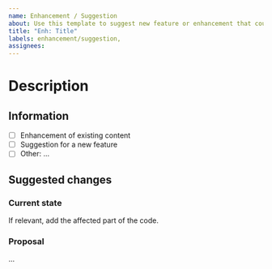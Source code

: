 ```yaml
---
name: Enhancement / Suggestion
about: Use this template to suggest new feature or enhancement that could be integrated to the project.
title: "Enh: Title"
labels: enhancement/suggestion, 
assignees:
---
```


# Description

## Information

- [ ] Enhancement of existing content
- [ ] Suggestion for a new feature
- [ ] Other: ...

## Suggested changes

### Current state

If relevant, add the affected part of the code.

### Proposal

...
